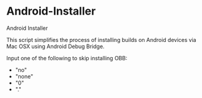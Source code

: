 # Android-Installer
Android Installer

This script simplifies the process of installing builds on Android devices via Mac OSX using Android Debug Bridge.

Input one of the following to skip installing OBB:

- "no"
- "none"
- "0"
- "."
